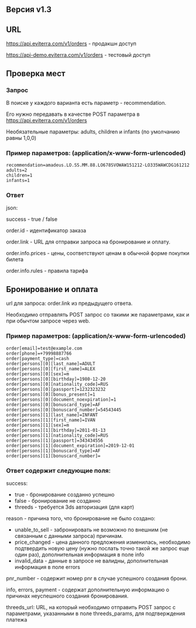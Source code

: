 ## Версия v1.3

## URL

https://api.eviterra.com/v1/orders - продакшн доступ

https://api-demo.eviterra.com/v1/orders - тестовый доступ

## Проверка мест

### Запрос

В поиске у каждого варианта есть параметр - recommendation.

Его нужно передавать в качестве POST параметра в https://api.eviterra.com/v1/orders

Необязательные параметры: adults, children и infants (по умолчанию равны 1,0,0)

### Пример параметров: (application/x-www-form-urlencoded)

```
recommendation=amadeus.LO.SS.MM.88.LO678SVOWAW151212-LO335WAWCDG161212
adults=2
children=1
infants=1
```

### Ответ

json:

success - true / false

order.id -  идентификатор заказа

order.link - URL для отправки запроса на бронирование и оплату.

order.info.prices - цены, соответствуют ценам в обычной форме покупки билета

order.info.rules - правила тарифа

## Бронирование и оплата

url для запроса: order.link из предыдущего ответа.

Необходимо отправлять POST запрос со такими же параметрами, как и при обычтом запросе через web.

### Пример параметров: (application/x-www-form-urlencoded)

```
order[email]=test@example.com
order[phone]=+79998887766
order[payment_type]=cash
order[persons][0][last_name]=ADULT
order[persons][0][first_name]=ALEX
order[persons][0][sex]=m
order[persons][0][birthday]=1980-12-20
order[persons][0][nationality_code]=RUS
order[persons][0][passport]=1232323232
order[persons][0][bonus_present]=1
order[persons][0][document_noexpiration]=1
order[persons][0][bonuscard_type]=AF
order[persons][0][bonuscard_number]=54543445
order[persons][1][last_name]=INFANT
order[persons][1][first_name]=IVAN
order[persons][1][sex]=m
order[persons][1][birthday]=2011-01-13
order[persons][1][nationality_code]=RUS
order[persons][1][passport]=343434556
order[persons][1][document_expiration]=2019-12-01
order[persons][1][bonuscard_type]=AF
order[persons][1][bonuscard_number]=
```

### Ответ содержит следующие поля:

success:
* true - бронирование созданно успешно
* false - бронирование не созданно
* threeds - требуется 3ds авторизация (для карт)

reason - причина того, что бронирование не было создано:
* unable_to_sell - забронировать не возможно по внешним (не связанным с данными запроса) причинам.
* price_changed - цена данного предложения изменилась, необходимо подтвердить новую цену (нужно послать точно такой же запрос еще один раз), дополнительная информация в поле info
* invalid_data - данные в запросе не валидны, дополнительная информация в поле errors

pnr_number - содержит номер pnr в случае успешного создания брони.

info, errors, payment - содержат дополнительную информацию о причинах неуспешного создания бронирования.

threeds_url: URL, на который необходимо отправить POST запрос с параметрами, указанными в поле threeds_params, для подтверждения платежа
